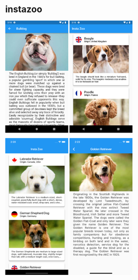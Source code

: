 # instazoo

<img src="screenshots/android_detail.png" width="200"/> <img src="screenshots/android_master.png" width="200"/> 

<img src="screenshots/ios_master.png" width="200"/> <img src="screenshots/ios_detail.png" width="200"/>

